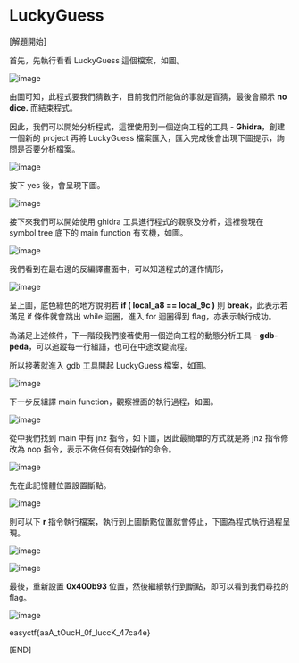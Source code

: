 # LuckyGuess

[解題開始]

首先，先執行看看 LuckyGuess 這個檔案，如圖。

![image](https://github.com/PenguinBear-cyber/The-Attack-and-Defense-of-Computer/blob/main/Practice/LAB2/image/LuckyGuess_run.jpg)

由圖可知，此程式要我們猜數字，目前我們所能做的事就是盲猜，最後會顯示 **no dice.** 而結束程式。

因此，我們可以開始分析程式，這裡使用到一個逆向工程的工具 - **Ghidra**，創建一個新的 project 再將 LuckyGuess 檔案匯入，匯入完成後會出現下圖提示，詢問是否要分析檔案。

![image](https://github.com/PenguinBear-cyber/The-Attack-and-Defense-of-Computer/blob/main/Practice/LAB2/image/LuckyGuess_analyze.jpg)

按下 yes 後，會呈現下圖。

![image](https://github.com/PenguinBear-cyber/The-Attack-and-Defense-of-Computer/blob/main/Practice/LAB2/image/LuckyGuess_show.jpg)

接下來我們可以開始使用 ghidra 工具進行程式的觀察及分析，這裡發現在 symbol tree 底下的 main function 有玄機，如圖。

![image](https://github.com/PenguinBear-cyber/The-Attack-and-Defense-of-Computer/blob/main/Practice/LAB2/image/LuckyGuess_main.jpg)

我們看到在最右邊的反編譯畫面中，可以知道程式的運作情形，

![image](https://github.com/PenguinBear-cyber/The-Attack-and-Defense-of-Computer/blob/main/Practice/LAB2/image/LuckyGuess_maincode.jpg)

呈上圖，底色綠色的地方說明若 **if ( local_a8 == local_9c )** 則 **break**，此表示若滿足 if 條件就會跳出 while 迴圈，進入 for 迴圈得到 flag，亦表示執行成功。

為滿足上述條件，下一階段我們接著使用一個逆向工程的動態分析工具 - **gdb-peda**，可以追蹤每⼀行組語，也可在中途改變流程。

所以接著就進入 gdb 工具開起 LuckyGuess 檔案，如圖。

![image](https://github.com/PenguinBear-cyber/The-Attack-and-Defense-of-Computer/blob/main/Practice/LAB2/image/LuckyGuess_gdb.jpg)

 下一步反組譯 main function，觀察裡面的執行過程，如圖。
 
 ![image](https://github.com/PenguinBear-cyber/The-Attack-and-Defense-of-Computer/blob/main/Practice/LAB2/image/LuckyGuess_disas.jpg)
 
 從中我們找到 main 中有 jnz 指令，如下圖，因此最簡單的方式就是將 jnz 指令修改為 nop 指令，表示不做任何有效操作的命令。
 
 ![image](https://github.com/PenguinBear-cyber/The-Attack-and-Defense-of-Computer/blob/main/Practice/LAB2/image/LuckyGuess_jnz.jpg)

先在此記憶體位置設置斷點。

![image](https://github.com/PenguinBear-cyber/The-Attack-and-Defense-of-Computer/blob/main/Practice/LAB2/image/LuckyGuess_breakpoint.jpg)

則可以下 **r** 指令執行檔案，執行到上圖斷點位置就會停止，下圖為程式執行過程呈現。

![image](https://github.com/PenguinBear-cyber/The-Attack-and-Defense-of-Computer/blob/main/Practice/LAB2/image/LuckyGuess_r1.jpg)

![image](https://github.com/PenguinBear-cyber/The-Attack-and-Defense-of-Computer/blob/main/Practice/LAB2/image/LuckyGuess_r2.jpg)

最後，重新設置 **0x400b93** 位置，然後繼續執行到斷點，即可以看到我們尋找的 flag。

![image](https://github.com/PenguinBear-cyber/The-Attack-and-Defense-of-Computer/blob/main/Practice/LAB2/image/LuckyGuess_final.jpg)



easyctf{aaA_tOucH_0f_luccK_47ca4e}

[END]

